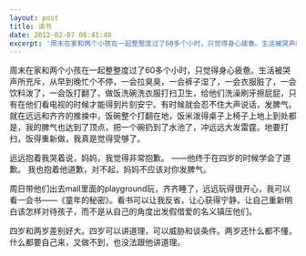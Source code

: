 ```yaml
---
layout: post
title: 读书
date: 2012-02-07 06:41:48
excerpt: '周末在家和两个小孩在一起整整度过了60多个小时，只觉得身心疲惫。生活被哭声所充斥，从早到晚忙个不停，一会拉臭臭，一会裤子湿了，一会衣服脏了，一会饮料泼了，一会饭打翻了。做饭洗碗洗衣服打扫卫生，给他们洗'
---
```




周末在家和两个小孩在一起整整度过了60多个小时，只觉得身心疲惫。生活被哭声所充斥，从早到晚忙个不停，一会拉臭臭，一会裤子湿了，一会衣服脏了，一会饮料泼了，一会饭打翻了。做饭洗碗洗衣服打扫卫生，给他们洗澡刷牙擦屁屁，只有在他们看电视的时候才能得到片刻安宁。有时候就会忍不住大声说话，发脾气。就在远远和齐齐的推捒中，饭碗整个打翻在地，饭米泼得桌子上椅子上地上到处都是，我的脾气也达到了顶点，把一个碗扔到了水池了，冲远远大发雷霆。地要打扫，饭得重新做，我真是觉得受够了。

远远抱着我哭着说，妈妈，我觉得非常抱歉。
——他终于在四岁的时候学会了道歉。
我也抱着他道歉，对不起，妈妈不应该对你发脾气。


周日带他们出去mall里面的playground玩，齐齐睡了，远远玩得很开心，我可以看一会书——《童年的秘密》。看书可以让我反省，让心获得宁静，让自己重新明白该怎样对待孩子，而不是从自己的角度出发假借爱的名义镇压他们。

四岁和两岁差别好大。四岁可以讲道理，可以威胁和谈条件。两岁还什么都不懂，什么都要自己来，又做不到，也没法跟他讲道理。


